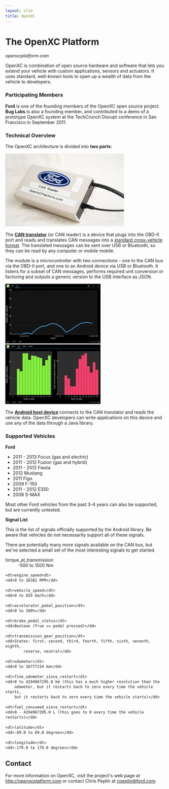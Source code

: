 ```yaml
---
layout: slim
title: OpenXC
---
```


# The OpenXC Platform

*openxcplatform.com*

OpenXC is combination of open source hardware and software that lets you extend
your vehicle with custom applications, sensors and actuators. It uses standard,
well-known tools to open up a wealth of data from the vehicle to developers.

### Participating Members

**Ford** is one of the founding members of the OpenXC open source project. **Bug
Labs** is also a founding member, and contributed to a demo of a prototype
OpenXC system at the TechCrunch Disrupt conference in San Francisco in September
2011.

### Technical Overview

The OpenXC architecture is divided into **two parts**:

<img src="/images/cantranslator-boxed-smaller.jpg"/>

The <a href="/vehicle-interface/index.html">**CAN translator**</a> (or CAN
reader) is a device that plugs into the OBD-II port and reads and translates CAN
messages into a [standard cross-vehicle
format](/vehicle-interface/output-format.html). The translated messages can be
sent over USB or Bluetooth, so they can be read by any computer or mobile
mobile.

The module is a microcontroller with two connections - one to the CAN bus via
the OBD-II port, and one to an Android device via USB or Bluetooth. It listens
for a subset of CAN messages, performs required unit conversion or factoring and
outputs a generic version to the USB interface as JSON.

<img src="/images/screenshots/mpg-app-1.png"/>
<img src="/images/screenshots/mpg-app-2.png"/>

The <a href="/android/index.html">**Android host device**</a> connects to the
CAN translator and reads the vehicle data. OpenXC developers can write
applications on this device and use any of the data through a Java library.

### Supported Vehicles

**Ford**

* 2011 - 2013 Focus (gas and electric)
* 2011 - 2012 Fusion (gas and hybrid)
* 2011 - 2012 Fiesta
* 2012 Mustang
* 2011 Figo
* 2009 F-150
* 2011 - 2012 E350
* 2008 S-MAX

Most other Ford vehicles from the past 3-4 years can also be supported, but are
currently untested.

**Signal List**

This is the list of signals officially supported by the Android library. Be
aware that vehicles do not necessarily support all of these signals.

There are potentially many more signals available on the CAN bus, but we've
selected a small set of the most interesting signals to get started.

<dl>
    <dt>torque_at_transmission</dt>
    <dd>-500 to 1500 Nm</dd>

    <dt>engine_speed<dt>
    <dd>0 to 16382 RPM</dd>

    <dt>vehicle_speed</dt>
    <dd>0 to 655 km/h</dd>

    <dt>accelerator_pedal_position</dt>
    <dd>0 to 100%</dd>

    <dt>brake_pedal_status</dt>
    <dd>Boolean (True == pedal pressed)</dd>

    <dt>transmission_gear_position</dt>
    <dd>States: first, second, third, fourth, fifth, sixth, seventh, eighth,
            reverse, neutral</dd>

    <dt>odometer</dt>
    <dd>0 to 16777214 km</dd>

    <dt>fine_odometer_since_restart</dt>
    <dd>0 to 4294967295.0 km (this has a much higher resolution than the
        odometer, but it restarts back to zero every time the vehicle starts,
        but it restarts back to zero every time the vehicle starts)</dd>

    <dt>fuel_consumed_since_restart</dt>
    <dd>0 - 4294967295.0 L (this goes to 0 every time the vehicle restarts)</dd>

    <dt>latitude</dt>
    <dd>-89.0 to 89.0 degrees</dd>

    <dt>longitude</dt>
    <dd>-179.0 to 179.0 degrees</dd>
</dl>

## Contact

For more information on OpenXC, visit the project's web page at
http://openxcplatform.com or contact Chris Peplin at cpeplin@ford.com.
